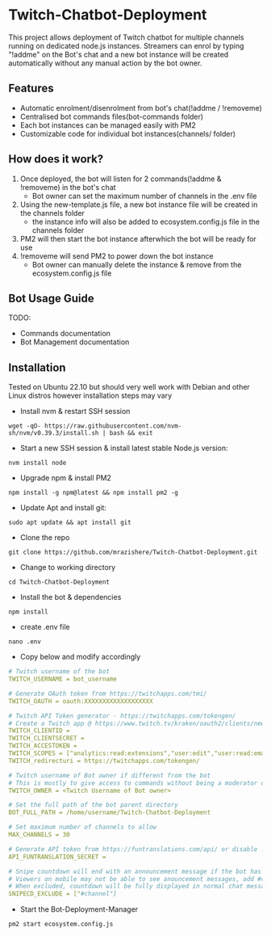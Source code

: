 # Twitch-Chatbot-Deployment
This project allows deployment of Twitch chatbot for multiple channels running on dedicated node.js instances. Streamers can enrol by typing "!addme" on the Bot's chat and a new bot instance will be created automatically without any manual action by the bot owner. 


## Features
- Automatic enrolment/disenrolment from bot's chat(!addme / !removeme)
- Centralised bot commands files(bot-commands folder)
- Each bot instances can be managed easily with PM2
- Customizable code for individual bot instances(channels/ folder)


## How does it work?
1. Once deployed, the bot will listen for 2 commands(!addme & !removeme) in the bot's chat
    - Bot owner can set the maximum number of channels in the .env file
2. Using the new-template.js file, a new bot instance file will be created in the channels folder
    - the instance info will also be added to ecosystem.config.js file in the channels folder
3. PM2 will then start the bot instance afterwhich the bot will be ready for use
4. !removeme will send PM2 to power down the bot instance
    - Bot owner can manually delete the instance & remove from the ecosystem.config.js file


## Bot Usage Guide
TODO:
- Commands documentation
- Bot Management documentation


## Installation
Tested on Ubuntu 22.10 but should very well work with Debian and other Linux distros however installation steps may vary


- Install nvm & restart SSH session
```Shell
wget -qO- https://raw.githubusercontent.com/nvm-sh/nvm/v0.39.3/install.sh | bash && exit
```
- Start a new SSH session & install latest stable Node.js version:
```Shell
nvm install node
```
- Upgrade npm & install PM2
```Shell
npm install -g npm@latest && npm install pm2 -g
```
- Update Apt and install git:
```Shell
sudo apt update && apt install git
```
- Clone the repo
```Shell
git clone https://github.com/mrazishere/Twitch-Chatbot-Deployment.git
```
- Change to working directory
```Shell
cd Twitch-Chatbot-Deployment
```
- Install the bot & dependencies
```Shell
npm install
```
- create .env file
```Shell
nano .env
```
- Copy below and modify accordingly
```YAML
# Twitch username of the bot
TWITCH_USERNAME = bot_username

# Generate OAuth token from https://twitchapps.com/tmi/
TWITCH_OAUTH = oauth:XXXXXXXXXXXXXXXXXXX

# Twitch API Token generator - https://twitchapps.com/tokengen/
# Create a Twitch app @ https://www.twitch.tv/kraken/oauth2/clients/new
TWITCH_CLIENTID = 
TWITCH_CLIENTSECRET = 
TWITCH_ACCESTOKEN = 
TWITCH_SCOPES = ["analytics:read:extensions","user:edit","user:read:email","clips:edit","bits:read","analytics:read:games","user:edit:broadcast","user:read:broadcast","chat:read","chat:edit","channel:moderate","channel:read:subscriptions","whispers:read","whispers:edit","moderation:read","channel:read:redemptions","channel:edit:commercial","channel:read:hype_train","channel:read:stream_key","channel:manage:extensions","channel:manage:broadcast","user:edit:follows","channel:manage:redemptions","channel:read:editors","channel:manage:videos","user:read:blocked_users","user:manage:blocked_users","user:read:subscriptions","user:read:follows","channel:manage:polls","channel:manage:predictions","channel:read:polls","channel:read:predictions","moderator:manage:automod","channel:manage:schedule","channel:read:goals","moderator:read:automod_settings","moderator:manage:automod_settings","moderator:manage:banned_users","moderator:read:blocked_terms","moderator:manage:blocked_terms","moderator:read:chat_settings","moderator:manage:chat_settings","channel:manage:raids","moderator:manage:announcements","moderator:manage:chat_messages","user:manage:chat_color","channel:manage:moderators","channel:read:vips","channel:manage:vips","user:manage:whispers"]
TWITCH_redirecturi = https://twitchapps.com/tokengen/

# Twitch username of Bot owner if different from the bot
# This is mostly to give access to commands without being a moderator of the channel
TWITCH_OWNER = <Twitch Username of Bot owner>

# Set the full path of the bot parent directory
BOT_FULL_PATH = /home/username/Twitch-Chatbot-Deployment

# Set maximum number of channels to allow
MAX_CHANNELS = 30

# Generate API token from https://funtranslations.com/api/ or disable !yoda command
API_FUNTRANSLATION_SECRET = 

# Snipe countdown will end with an announcement message if the bot has a moderator role
# Viewers on mobile may not be able to see anouncement messages, add #channel in array below to be excluded
# When excluded, countdown will be fully displayed in normal chat message
SNIPECD_EXCLUDE = ["#channel"]
```
- Start the Bot-Deployment-Manager
```Shell
pm2 start ecosystem.config.js
```
